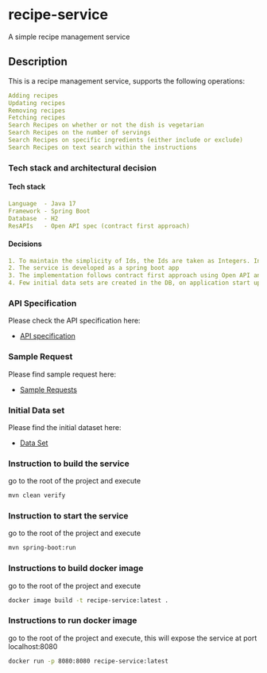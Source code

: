 # recipe-service
A simple recipe management service

## Description
This is a recipe management service, supports the following operations:

```yaml
Adding recipes
Updating recipes
Removing recipes
Fetching recipes
Search Recipes on whether or not the dish is vegetarian
Search Recipes on the number of servings
Search Recipes on specific ingredients (either include or exclude)
Search Recipes on text search within the instructions
```

### Tech stack and architectural decision

#### Tech stack
```yaml
Language  - Java 17
Framework - Spring Boot
Database  - H2
ResAPIs   - Open API spec (contract first approach)
```
#### Decisions
```yaml
1. To maintain the simplicity of Ids, the Ids are taken as Integers. In production we can go for UUIDs
2. The service is developed as a spring boot app
3. The implementation follows contract first approach using Open API and Plugin to generate Open API
4. Few initial data sets are created in the DB, on application start up
```
### API Specification
Please check the API specification here:
- [API specification](src/main/resources/api-spec/recipe-manage-openapi.yaml)

### Sample Request
Please find sample request here:
- [Sample Requests](src/main/resources/request/Request.json)

### Initial Data set
Please find the initial dataset here:
- [Data Set](src/main/resources/data/insert.sql)

### Instruction to build the service
go to the root of the project and execute

```bash
mvn clean verify
```

### Instruction to start the service
go to the root of the project and execute

```bash
mvn spring-boot:run
```

### Instructions to build docker image
go to the root of the project and execute

```bash
docker image build -t recipe-service:latest .
```

### Instructions to run docker image
go to the root of the project and execute, this will expose the service at port localhost:8080

```bash
docker run -p 8080:8080 recipe-service:latest
```
